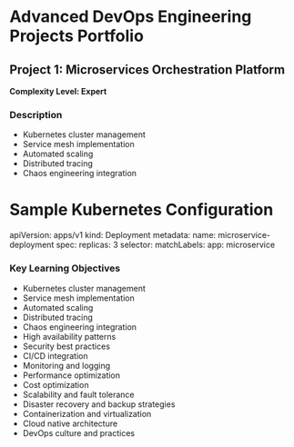 # Advanced DevOps Engineering Projects Portfolio

## Project 1: Microservices Orchestration Platform

**Complexity Level: Expert**

### Description

- Kubernetes cluster management
- Service mesh implementation
- Automated scaling
- Distributed tracing
- Chaos engineering integration

# Sample Kubernetes Configuration
apiVersion: apps/v1
kind: Deployment
metadata:
  name: microservice-deployment
spec:
  replicas: 3
  selector:
    matchLabels:
      app: microservice



### Key Learning Objectives

- Kubernetes cluster management
- Service mesh implementation
- Automated scaling
- Distributed tracing
- Chaos engineering integration
- High availability patterns
- Security best practices
- CI/CD integration
- Monitoring and logging
- Performance optimization
- Cost optimization
- Scalability and fault tolerance
- Disaster recovery and backup strategies
- Containerization and virtualization
- Cloud native architecture
- DevOps culture and practices
